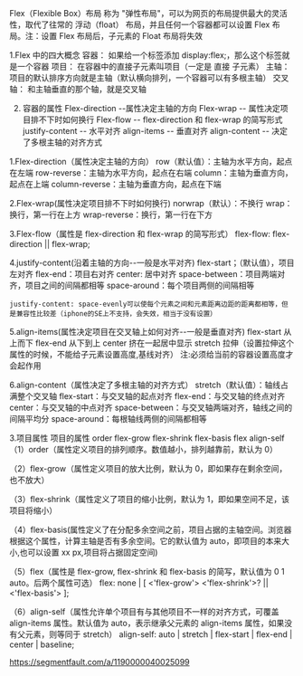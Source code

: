 Flex（Flexible Box）布局 称为 "弹性布局"，可以为网页的布局提供最大的灵活性，取代了往常的 浮动（float） 布局，并且任何一个容器都可以设置 Flex 布局。注：设置 Flex 布局后，子元素的 Float 布局将失效

1.Flex 中的四大概念
  容器： 如果给一个标签添加 display:flex;，那么这个标签就是一个容器
  项目： 在容器中的直接子元素叫项目（一定是 直接 子元素）
  主轴： 项目的默认排序方向就是主轴（默认横向排列，一个容器可以有多根主轴）
  交叉轴： 和主轴垂直的那个轴，就是交叉轴

2. 容器的属性
  Flex-direction --属性决定主轴的方向
  Flex-wrap -- 属性决定项目排不下时如何换行
  Flex-flow -- flex-direction 和 flex-wrap 的简写形式
  justify-content -- 水平对齐
  align-items -- 垂直对齐
  align-content -- 决定了多根主轴的对齐方式

  1.Flex-direction（属性决定主轴的方向）
    row（默认值）：主轴为水平方向，起点在左端
    row-reverse：主轴为水平方向，起点在右端
    column：主轴为垂直方向，起点在上端
    column-reverse：主轴为垂直方向，起点在下端

  2.Flex-wrap(属性决定项目排不下时如何换行)
    norwrap（默认）：不换行
    wrap：换行，第一行在上方
    wrap-reverse：换行，第一行在下方

  3.Flex-flow（属性是 flex-direction 和 flex-wrap 的简写形式）
    flex-flow: flex-direction || flex-wrap;

  4.justify-content(沿着主轴的方向--一般是水平对齐)
    flex-start；（默认值），项目左对齐
    flex-end：项目右对齐
    center: 居中对齐
    space-between：项目两端对齐，项目之间的间隔都相等
    space-around：每个项目两侧的间隔相等

    justify-content: space-evenly可以使每个元素之间和元素距离边距的距离都相等，但是兼容性比较差（iphone的SE上不支持，会失效，相当于没有设置）

  5.align-items(属性决定项目在交叉轴上如何对齐--一般是垂直对齐)
    flex-start 从上而下
    flex-end 从下到上
    center 挤在一起居中显示
    stretch 拉伸（设置拉伸这个属性的时候，不能给子元素设置高度,基线对齐）
    注:必须给当前的容器设置高度才会起作用

  6.align-content（属性决定了多根主轴的对齐方式）
    stretch（默认值）：轴线占满整个交叉轴
    flex-start：与交叉轴的起点对齐
    flex-end：与交叉轴的终点对齐
    center：与交叉轴的中点对齐
    space-between：与交叉轴两端对齐，轴线之间的间隔平均分
    space-around：每根轴线两侧的间隔都相等

3.项目属性
  项目的属性
  order
  flex-grow
  flex-shrink
  flex-basis
  flex
  align-self
  （1）order（属性定义项目的排列顺序。数值越小，排列越靠前，默认为 0）

  （2）flex-grow（属性定义项目的放大比例，默认为 0，即如果存在剩余空间，也不放大）

  （3）flex-shrink（属性定义了项目的缩小比例，默认为 1，即如果空间不足，该项目将缩小）

  （4）flex-basis(属性定义了在分配多余空间之前，项目占据的主轴空间。浏览器根据这个属性，计算主轴是否有多余空间。它的默认值为 auto，即项目的本来大小,也可以设置 xx px,项目将占据固定空间)

  （5）flex（属性是 flex-grow, flex-shrink 和 flex-basis 的简写，默认值为 0 1 auto。后两个属性可选）
  flex: none | [ <'flex-grow'> <'flex-shrink'>? || <'flex-basis'> ];

  （6）align-self（属性允许单个项目有与其他项目不一样的对齐方式，可覆盖 align-items 属性。默认值为 auto，表示继承父元素的 align-items 属性，如果没有父元素，则等同于 stretch）
  align-self: auto | stretch | flex-start | flex-end | center | baseline;

https://segmentfault.com/a/1190000040025099